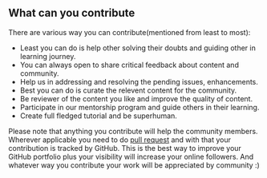 ## What can you contribute

There are various way you can contribute(mentioned from least to most):
* Least you can do is help other solving their doubts and guiding other in learning journey.
* You can always open to share critical feedback about content and community.
* Help us in addressing and resolving the pending issues, enhancements.
* Best you can do is curate the relevent content for the community.
* Be reviewer of the content you like and improve the quality of content.
* Participate in our mentorship program and guide others in their learning.
* Create full fledged tutorial and be superhuman.

Please note that anything you contribute will help the community members. 
Wherever applicable you need to do [pull request](contribution_guidelines.md) and with that your contribution is tracked by GitHub.
This is the best way to improve your GitHub portfolio plus your visibility will increase your online followers.
And whatever way you contribute your work will be appreciated by community :)